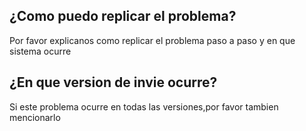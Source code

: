 ## ¿Como puedo replicar el problema?
Por favor explicanos como replicar el problema paso a paso y en que sistema ocurre
## ¿En que version de invie ocurre?
Si este problema ocurre en todas las versiones,por favor tambien mencionarlo
